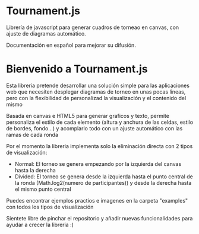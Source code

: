 # Tournament.js
Librería de javascript para generar cuadros de torneao en canvas, con ajuste de diagramas automático.

Documentación en español para mejorar su difusión.

<h1>Bienvenido a Tournament.js </h1>

<p>Esta libreria pretende desarrollar una solución simple para las aplicaciones web que necesiten desplegar diagramas de torneo en unas pocas lineas, pero con la flexibilidad de personalizad la visualización y el contenido del mismo</p>

<p>Basada en canvas e HTML5 para generar graficos y texto, permite personaliza el estilo de cada elemento (altura y anchura de las celdas, estilo de bordes, fondo...) y acomplarlo todo con un ajuste automático con las ramas de cada ronda</p>

<p>Por el momento la libreria implementa solo la eliminación directa con 2 tipos de visualización:</p>

<ul>
  <li>Normal: El torneo se genera empezando por la izquierda del canvas hasta la derecha</li>
  <li>Divided: El torneo se genera desde la izquierda hasta el punto central de la ronda (Math.log2(numero de participantes)) y desde la derecha hasta el mismo punto central</li>
</ul>

<p>Puedes encontrar ejemplos practios e imagenes en la carpeta "examples" con todos los tipos de visualización</p>

<p>Sientete libre de pinchar el repositorio y añadir nuevas funcionalidades para ayudar a crecer la libreria :)</p>
